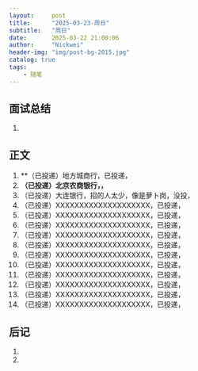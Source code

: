```yaml
---
layout:     post
title:      "2025-03-23-周日"
subtitle:   "周日"
date:       2025-03-22 21:00:06
author:     "Nickwei"
header-img: "img/post-bg-2015.jpg"
catalog: true
tags:
    - 随笔
---
```


## 面试总结

1. 




## 正文



1. **（已投递）地方城商行，已投递，
1. **（已投递）北京农商银行，，**
1. （已投递）大连银行，招的人太少，像是萝卜岗，没投，
1. （已投递）XXXXXXXXXXXXXXXXXXXX，已投递，
1. （已投递）XXXXXXXXXXXXXXXXXXXX，已投递，
1. （已投递）XXXXXXXXXXXXXXXXXXXX，已投递，
1. （已投递）XXXXXXXXXXXXXXXXXXXX，已投递，
1. （已投递）XXXXXXXXXXXXXXXXXXXX，已投递，
1. （已投递）XXXXXXXXXXXXXXXXXXXX，已投递，
1. （已投递）XXXXXXXXXXXXXXXXXXXX，已投递，
1. （已投递）XXXXXXXXXXXXXXXXXXXX，已投递，
1. （已投递）XXXXXXXXXXXXXXXXXXXX，已投递，
1. （已投递）XXXXXXXXXXXXXXXXXXXX，已投递，
1. （已投递）XXXXXXXXXXXXXXXXXXXX，已投递，

## 后记

1. 
1. 
